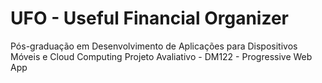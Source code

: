 # UFO - Useful Financial Organizer 

Pós-graduação em Desenvolvimento de Aplicações para Dispositivos Móveis e Cloud Computing
Projeto Avaliativo - DM122 - Progressive Web App
